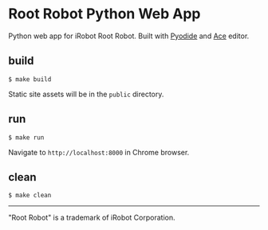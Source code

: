 # Root Robot Python Web App

Python web app for iRobot Root Robot. Built with [Pyodide](https://pyodide.org)
and [Ace](https://ace.c9.io) editor.

## build

```
$ make build
```

Static site assets will be in the `public` directory.

## run

```
$ make run
```

Navigate to `http://localhost:8000` in Chrome browser.

## clean

```
$ make clean
```

-------------------------------------------------------------------------------

"Root Robot" is a trademark of iRobot Corporation.
